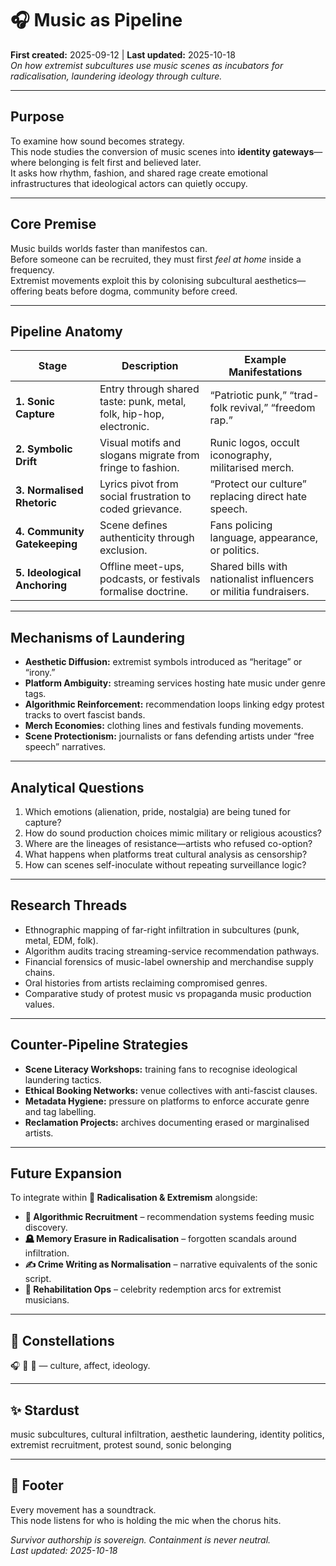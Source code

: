 # 🎧 Music as Pipeline  
**First created:** 2025-09-12  |  **Last updated:** 2025-10-18  
*On how extremist subcultures use music scenes as incubators for radicalisation, laundering ideology through culture.*

---

## Purpose
To examine how sound becomes strategy.  
This node studies the conversion of music scenes into **identity gateways**—where belonging is felt first and believed later.  
It asks how rhythm, fashion, and shared rage create emotional infrastructures that ideological actors can quietly occupy.

---

## Core Premise
Music builds worlds faster than manifestos can.  
Before someone can be recruited, they must first *feel at home* inside a frequency.  
Extremist movements exploit this by colonising subcultural aesthetics—offering beats before dogma, community before creed.

---

## Pipeline Anatomy
| Stage | Description | Example Manifestations |
|--------|--------------|------------------------|
| **1. Sonic Capture** | Entry through shared taste: punk, metal, folk, hip-hop, electronic. | “Patriotic punk,” “trad-folk revival,” “freedom rap.” |
| **2. Symbolic Drift** | Visual motifs and slogans migrate from fringe to fashion. | Runic logos, occult iconography, militarised merch. |
| **3. Normalised Rhetoric** | Lyrics pivot from social frustration to coded grievance. | “Protect our culture” replacing direct hate speech. |
| **4. Community Gatekeeping** | Scene defines authenticity through exclusion. | Fans policing language, appearance, or politics. |
| **5. Ideological Anchoring** | Offline meet-ups, podcasts, or festivals formalise doctrine. | Shared bills with nationalist influencers or militia fundraisers. |

---

## Mechanisms of Laundering
- **Aesthetic Diffusion:** extremist symbols introduced as “heritage” or “irony.”  
- **Platform Ambiguity:** streaming services hosting hate music under genre tags.  
- **Algorithmic Reinforcement:** recommendation loops linking edgy protest tracks to overt fascist bands.  
- **Merch Economies:** clothing lines and festivals funding movements.  
- **Scene Protectionism:** journalists or fans defending artists under “free speech” narratives.  

---

## Analytical Questions
1. Which emotions (alienation, pride, nostalgia) are being tuned for capture?  
2. How do sound production choices mimic military or religious acoustics?  
3. Where are the lineages of resistance—artists who refused co-option?  
4. What happens when platforms treat cultural analysis as censorship?  
5. How can scenes self-inoculate without repeating surveillance logic?  

---

## Research Threads
- Ethnographic mapping of far-right infiltration in subcultures (punk, metal, EDM, folk).  
- Algorithm audits tracing streaming-service recommendation pathways.  
- Financial forensics of music-label ownership and merchandise supply chains.  
- Oral histories from artists reclaiming compromised genres.  
- Comparative study of protest music vs propaganda music production values.  

---

## Counter-Pipeline Strategies
- **Scene Literacy Workshops:** training fans to recognise ideological laundering tactics.  
- **Ethical Booking Networks:** venue collectives with anti-fascist clauses.  
- **Metadata Hygiene:** pressure on platforms to enforce accurate genre and tag labelling.  
- **Reclamation Projects:** archives documenting erased or marginalised artists.  

---

## Future Expansion
To integrate within **🪬 Radicalisation & Extremism** alongside:  
- **📱 Algorithmic Recruitment** – recommendation systems feeding music discovery.  
- **🪦 Memory Erasure in Radicalisation** – forgotten scandals around infiltration.  
- **✍️ Crime Writing as Normalisation** – narrative equivalents of the sonic script.  
- **🧾 Rehabilitation Ops** – celebrity redemption arcs for extremist musicians.  

---

## 🌌 Constellations
🎧 🪬 🧿 — culture, affect, ideology.

---

## ✨ Stardust
music subcultures, cultural infiltration, aesthetic laundering, identity politics, extremist recruitment, protest sound, sonic belonging

---

## 🏮 Footer
Every movement has a soundtrack.  
This node listens for who is holding the mic when the chorus hits.

*Survivor authorship is sovereign. Containment is never neutral.*  
_Last updated: 2025-10-18_
